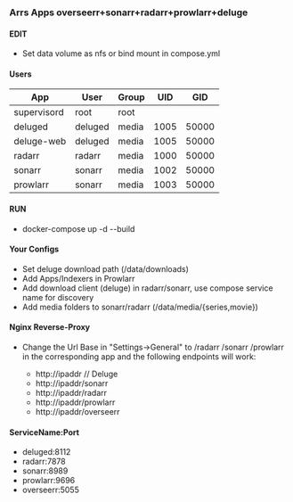 ### Arrs Apps overseerr+sonarr+radarr+prowlarr+deluge

#### EDIT

- Set data volume as nfs or bind mount in compose.yml

#### Users

App | User | Group | UID | GID |
------- | ---------------- | ---------- | ----------- | ---------
supervisord | root | root | 
deluged | deluged | media | 1005 | 50000
deluge-web | deluged | media | 1005 | 50000
radarr | radarr | media | 1000 | 50000
sonarr | sonarr | media | 1002 | 50000
prowlarr | sonarr | media | 1003 | 50000

#### RUN

- docker-compose up -d --build

#### Your Configs

- Set deluge download path (/data/downloads)
- Add Apps/Indexers in Prowlarr
- Add download client (deluge) in radarr/sonarr, use compose service name for discovery
- Add media folders to sonarr/radarr (/data/media/{series,movie})

#### Nginx Reverse-Proxy

- Change the Url Base in "Settings->General" to /radarr /sonarr /prowlarr in the corresponding app and the following endpoints will work:

   * http://ipaddr        // Deluge
   * http://ipaddr/sonarr
   * http://ipaddr/radarr
   * http://ipaddr/prowlarr
   * http://ipaddr/overseerr

#### ServiceName:Port

- deluged:8112
- radarr:7878
- sonarr:8989
- prowlarr:9696
- overseerr:5055
